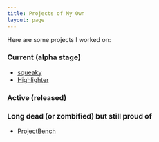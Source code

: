 ```yaml
---
title: Projects of My Own
layout: page
---
```


Here are some projects I worked on:

### Current (alpha stage)

* [squeaky](squeaky.html)
* [Highlighter](highlighter.html)

### Active (released)

 

### Long dead (or zombified) but still proud of

* [ProjectBench](http://projectbench.sourceforge.net)



